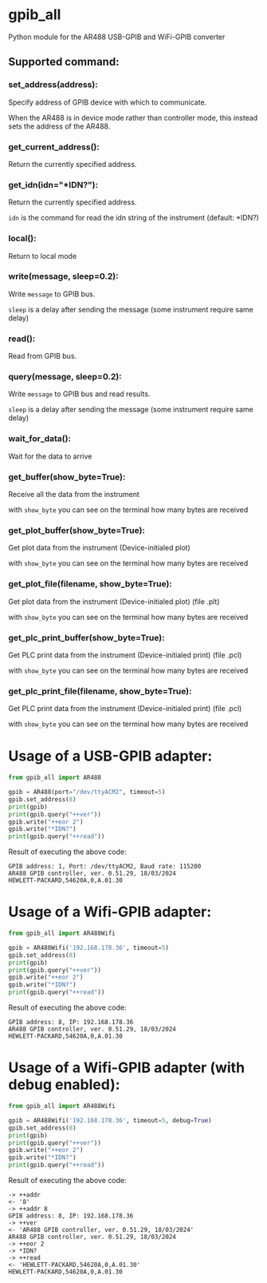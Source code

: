 # gpib_all
Python module for the AR488 USB-GPIB and WiFi-GPIB converter

## Supported command:
### set_address(address):
Specify address of GPIB device with which to communicate.

When the AR488 is in device mode rather than controller mode, this instead sets the address of the AR488.

### get_current_address():
Return the currently specified address.

### get_idn(idn="*IDN?"):
Return the currently specified address.

`idn` is the command for read the idn string of the instrument (default: *IDN?)

### local():
Return to local mode

### write(message, sleep=0.2):
Write `message` to GPIB bus.

`sleep` is a delay after sending the message (some instrument require same delay)

### read():
Read from GPIB bus.

### query(message, sleep=0.2):
Write `message` to GPIB bus and read results.

`sleep` is a delay after sending the message (some instrument require same delay)

### wait_for_data():
Wait for the data to arrive

### get_buffer(show_byte=True):
Receive all the data from the instrument

with `show_byte` you can see on the terminal how many bytes are received

### get_plot_buffer(show_byte=True):
Get plot data from the instrument (Device-initialed plot)

with `show_byte` you can see on the terminal how many bytes are received

### get_plot_file(filename, show_byte=True):
Get plot data from the instrument (Device-initialed plot) (file .plt)

with `show_byte` you can see on the terminal how many bytes are received

### get_plc_print_buffer(show_byte=True):
Get PLC print data from the instrument (Device-initialed print) (file .pcl)

with `show_byte` you can see on the terminal how many bytes are received

### get_plc_print_file(filename, show_byte=True):
Get PLC print data from the instrument (Device-initialed print) (file .pcl)

with `show_byte` you can see on the terminal how many bytes are received

# Usage of a USB-GPIB adapter:
```python
from gpib_all import AR488

gpib = AR488(port="/dev/ttyACM2", timeout=5)
gpib.set_address(8)
print(gpib)
print(gpib.query("++ver"))
gpib.write("++eor 2")
gpib.write("*IDN?")
print(gpib.query("++read"))
```
Result of executing the above code:
```
GPIB address: 1, Port: /dev/ttyACM2, Baud rate: 115200
AR488 GPIB controller, ver. 0.51.29, 18/03/2024
HEWLETT-PACKARD,54620A,0,A.01.30
```

# Usage of a Wifi-GPIB adapter:
```python
from gpib_all import AR488Wifi

gpib = AR488Wifi('192.168.178.36', timeout=5)
gpib.set_address(8)
print(gpib)
print(gpib.query("++ver"))
gpib.write("++eor 2")
gpib.write("*IDN?")
print(gpib.query("++read"))
```
Result of executing the above code:
```
GPIB address: 8, IP: 192.168.178.36
AR488 GPIB controller, ver. 0.51.29, 18/03/2024
HEWLETT-PACKARD,54620A,0,A.01.30
```

# Usage of a Wifi-GPIB adapter (with debug enabled):
```python
from gpib_all import AR488Wifi

gpib = AR488Wifi('192.168.178.36', timeout=5, debug=True)
gpib.set_address(8)
print(gpib)
print(gpib.query("++ver"))
gpib.write("++eor 2")
gpib.write("*IDN?")
print(gpib.query("++read"))
```
Result of executing the above code:
```
-> ++addr
<- '8'
-> ++addr 8
GPIB address: 8, IP: 192.168.178.36
-> ++ver
<- 'AR488 GPIB controller, ver. 0.51.29, 18/03/2024'
AR488 GPIB controller, ver. 0.51.29, 18/03/2024
-> ++eor 2
-> *IDN?
-> ++read
<- 'HEWLETT-PACKARD,54620A,0,A.01.30'
HEWLETT-PACKARD,54620A,0,A.01.30
```
